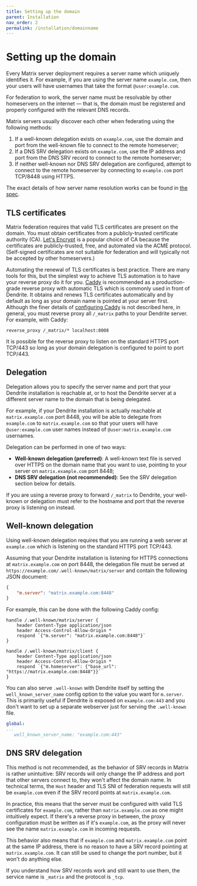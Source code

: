 ```yaml
---
title: Setting up the domain
parent: Installation
nav_order: 2
permalink: /installation/domainname
---
```


# Setting up the domain

Every Matrix server deployment requires a server name which uniquely identifies it. For
example, if you are using the server name `example.com`, then your users will have usernames
that take the format `@user:example.com`.

For federation to work, the server name must be resolvable by other homeservers on the internet
— that is, the domain must be registered and properly configured with the relevant DNS records.

Matrix servers usually discover each other when federating using the following methods:

1. If a well-known delegation exists on `example.com`, use the domain and port from the
   well-known file to connect to the remote homeserver;
2. If a DNS SRV delegation exists on `example.com`, use the IP address and port from the DNS SRV
   record to connect to the remote homeserver;
3. If neither well-known nor DNS SRV delegation are configured, attempt to connect to the remote
   homeserver by connecting to `example.com` port TCP/8448 using HTTPS.

The exact details of how server name resolution works can be found in
[the spec](https://spec.matrix.org/v1.3/server-server-api/#resolving-server-names).

## TLS certificates

Matrix federation requires that valid TLS certificates are present on the domain. You must
obtain certificates from a publicly-trusted certificate authority (CA). [Let's Encrypt](https://letsencrypt.org)
is a popular choice of CA because the certificates are publicly-trusted, free, and automated
via the ACME protocol. (Self-signed certificates are not suitable for federation and will typically
not be accepted by other homeservers.)

Automating the renewal of TLS certificates is best practice. There are many tools for this,
but the simplest way to achieve TLS automation is to have your reverse proxy do it for you.
[Caddy](https://caddyserver.com) is recommended as a production-grade reverse proxy with
automatic TLS which is commonly used in front of Dendrite. It obtains and renews TLS certificates
automatically and by default as long as your domain name is pointed at your server first.
Although the finer details of [configuring Caddy](https://caddyserver.com/docs/) is not described
here, in general, you must reverse proxy all `/_matrix` paths to your Dendrite server. For example,
with Caddy:

```
reverse_proxy /_matrix/* localhost:8008
```

It is possible for the reverse proxy to listen on the standard HTTPS port TCP/443 so long as your
domain delegation is configured to point to port TCP/443.

## Delegation

Delegation allows you to specify the server name and port that your Dendrite installation is
reachable at, or to host the Dendrite server at a different server name to the domain that
is being delegated.

For example, if your Dendrite installation is actually reachable at `matrix.example.com` port 8448,
you will be able to delegate from `example.com` to `matrix.example.com` so that your users will have
`@user:example.com` user names instead of `@user:matrix.example.com` usernames.

Delegation can be performed in one of two ways:

* **Well-known delegation (preferred)**: A well-known text file is served over HTTPS on the domain
  name that you want to use, pointing to your server on `matrix.example.com` port 8448;
* **DNS SRV delegation (not recommended)**: See the SRV delegation section below for details.

If you are using a reverse proxy to forward `/_matrix` to Dendrite, your well-known or delegation
must refer to the hostname and port that the reverse proxy is listening on instead.

## Well-known delegation

Using well-known delegation requires that you are running a web server at `example.com` which
is listening on the standard HTTPS port TCP/443.

Assuming that your Dendrite installation is listening for HTTPS connections at `matrix.example.com`
on port 8448, the delegation file must be served at `https://example.com/.well-known/matrix/server`
and contain the following JSON document:

```json
{
    "m.server": "matrix.example.com:8448"
}
```

For example, this can be done with the following Caddy config:

```
handle /.well-known/matrix/server {
	header Content-Type application/json
	header Access-Control-Allow-Origin *
	respond `{"m.server": "matrix.example.com:8448"}`
}

handle /.well-known/matrix/client {
	header Content-Type application/json
	header Access-Control-Allow-Origin *
	respond `{"m.homeserver": {"base_url": "https://matrix.example.com:8448"}}`
}
```

You can also serve `.well-known` with Dendrite itself by setting the `well_known_server_name` config
option to the value you want for `m.server`. This is primarily useful if Dendrite is exposed on
`example.com:443` and you don't want to set up a separate webserver just for serving the `.well-known`
file.

```yaml
global:
...
   well_known_server_name: "example.com:443"
```

## DNS SRV delegation

This method is not recommended, as the behavior of SRV records in Matrix is rather unintuitive:
SRV records will only change the IP address and port that other servers connect to, they won't
affect the domain name. In technical terms, the `Host` header and TLS SNI of federation requests
will still be `example.com` even if the SRV record points at `matrix.example.com`.

In practice, this means that the server must be configured with valid TLS certificates for
`example.com`, rather than `matrix.example.com` as one might intuitively expect. If there's a
reverse proxy in between, the proxy configuration must be written as if it's `example.com`, as the
proxy will never see the name `matrix.example.com` in incoming requests.

This behavior also means that if `example.com` and `matrix.example.com` point at the same IP
address, there is no reason to have a SRV record pointing at `matrix.example.com`. It can still
be used to change the port number, but it won't do anything else.

If you understand how SRV records work and still want to use them, the service name is `_matrix` and
the protocol is `_tcp`.
